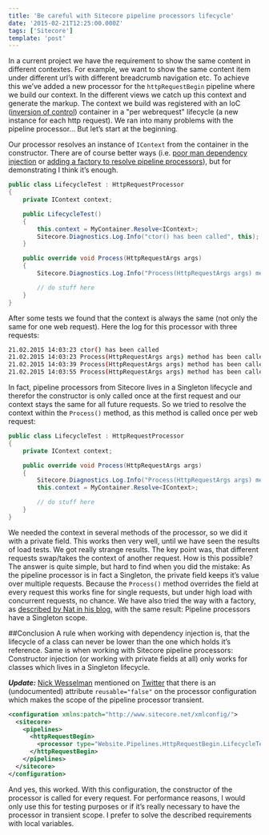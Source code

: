 ```yaml
---
title: 'Be careful with Sitecore pipeline processors lifecycle'
date: '2015-02-21T12:25:00.000Z'
tags: ['Sitecore']
template: 'post'
---
```


In a current project we have the requirement to show the same content in
different contextes. For example, we want to show the same content item under
different url’s with different breadcrumb navigation etc. To achieve this we’ve
added a new processor for the `httpRequestBegin` pipeline where we build our
context. In the different views we catch up this context and generate the
markup. The context we build was registered with an IoC ([inversion of
control](http://en.wikipedia.org/wiki/Inversion_of_control)) container in a "per
webrequest" lifecycle (a new instance for each http request). We ran into many
problems with the pipeline processor... But let’s start at the beginning.

Our processor resolves an instance of `IContext` from the container in the
constructor. There are of course better ways (i.e. [poor man dependency
injection](https://software2cents.wordpress.com/2013/03/29/poor-mans-dependency-injection/)
or [adding a factory to resolve pipeline
processors](http://cardinalcore.co.uk/2014/07/02/sitecore-pipelines-commands-using-ioc-containers/)),
but for demonstrating I think it’s enough.

```csharp
public class LifecycleTest : HttpRequestProcessor
{
    private IContext context;

    public LifecycleTest()
    {
        this.context = MyContainer.Resolve<IContext>;
        Sitecore.Diagnostics.Log.Info("ctor() has been called", this);
    }

    public override void Process(HttpRequestArgs args)
    {
        Sitecore.Diagnostics.Log.Info("Process(HttpRequestArgs args) method has been called", this);

        // do stuff here
    }
}
```

After some tests we found that the context is always the same (not only the same
for one web request). Here the log for this processor with three requests:

```bash
21.02.2015 14:03:23 ctor() has been called
21.02.2015 14:03:23 Process(HttpRequestArgs args) method has been called
21.02.2015 14:03:39 Process(HttpRequestArgs args) method has been called
21.02.2015 14:03:55 Process(HttpRequestArgs args) method has been called
```

In fact, pipeline processors from Sitecore lives in a Singleton lifecycle and
therefor the constructor is only called once at the first request and our
context stays the same for all future requests. So we tried to resolve the
context within the `Process()` method, as this method is called once per web
request:

```csharp
public class LifecycleTest : HttpRequestProcessor
{
    private IContext context;

    public override void Process(HttpRequestArgs args)
    {
        Sitecore.Diagnostics.Log.Info("Process(HttpRequestArgs args) method has been called", this);
        this.context = MyContainer.Resolve<IContext>;

        // do stuff here
    }
}
```

We needed the context in several methods of the processor, so we did it with a
private field. This works then very well, until we have seen the results of load
tests. We got really strange results. The key point was, that different requests
swap/takes the context of another request. How is this possible? The answer is
quite simple, but hard to find when you did the mistake: As the pipeline
processor is in fact a Singleton, the private field keeps it’s value over
multiple requests. Because the `Process()` method overrides the field at every
request this works fine for single requests, but under high load with concurrent
requests, no chance. We have also tried the way with a factory, as [described by
Nat in his
blog](http://cardinalcore.co.uk/2014/07/02/sitecore-pipelines-commands-using-ioc-containers/),
with the same result: Pipeline processors have a Singleton scope.

##Conclusion
A rule when working with dependency injection is, that the lifecycle of a class
can never be lower than the one which holds it’s reference. Same is when working
with Sitecore pipeline processors: Constructor injection (or working with
private fields at all) only works for classes which lives in a Singleton
lifecycle.

**_Update:_** [Nick Wesselman](https://twitter.com/techphoria414) mentioned on
[Twitter](https://twitter.com/techphoria414/status/569514453579927552) that
there is an (undocumented) attribute `reusable="false"` on the processor
configuration which makes the scope of the pipeline processor transient.

```xml
<configuration xmlns:patch="http://www.sitecore.net/xmlconfig/">
  <sitecore>
    <pipelines>
      <httpRequestBegin>
        <processor type="Website.Pipelines.HttpRequestBegin.LifecycleTest, Website" reusable="false" />
      </httpRequestBegin>
    </pipelines>
  </sitecore>
</configuration>
```

And yes, this worked. With this configuration, the constructor of the processor
is called for every request. For performance reasons, I would only use this for
testing purposes or if it’s really necessary to have the processor in transient
scope. I prefer to solve the described requirements with local variables.

